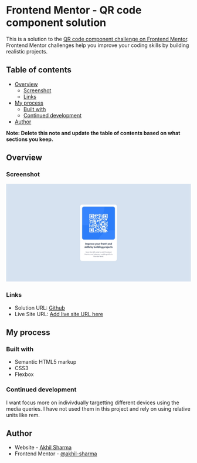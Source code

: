 # Frontend Mentor - QR code component solution

This is a solution to the [QR code component challenge on Frontend Mentor](https://www.frontendmentor.io/challenges/qr-code-component-iux_sIO_H). Frontend Mentor challenges help you improve your coding skills by building realistic projects. 

## Table of contents

- [Overview](#overview)
  - [Screenshot](#screenshot)
  - [Links](#links)
- [My process](#my-process)
  - [Built with](#built-with)
  - [Continued development](#continued-development)
- [Author](#author)

**Note: Delete this note and update the table of contents based on what sections you keep.**

## Overview

### Screenshot

![](./QR-code-component.jpeg)

### Links

- Solution URL: [Github](https://github.com/akhil-sharma/QRCodeComponent)
- Live Site URL: [Add live site URL here](https://your-live-site-url.com)

## My process

### Built with

- Semantic HTML5 markup
- CSS3
- Flexbox

### Continued development

I want focus more on indivivdually targetting different devices using the media queries. I have not used them in this project and rely on using relative units like rem. 

## Author

- Website - [Akhil Sharma](https://github.com/akhil-sharma)
- Frontend Mentor - [@akhil-sharma](https://www.frontendmentor.io/profile/akhil-sharma)
